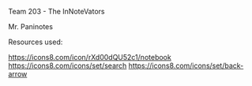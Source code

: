 Team 203 - The InNoteVators

Mr. Paninotes

Resources used:

https://icons8.com/icon/rXd00dQU52c1/notebook
https://icons8.com/icons/set/search
https://icons8.com/icons/set/back-arrow


